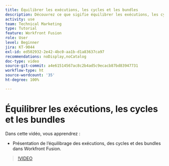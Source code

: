 ```yaml
---
title: Équilibrer les exécutions, les cycles et les bundles
description: Découvrez ce que sigifie équilibrer les exécutions, les cycles et les bundles dans  [!DNL Adobe Workfront Fusion].
activity: use
team: Technical Marketing
type: Tutorial
feature: Workfront Fusion
role: User
level: Beginner
jira: KT-9044
exl-id: ed502932-2e42-4bc0-aa1b-d1a83637ca97
recommendations: noDisplay,noCatalog
doc-type: video
source-git-commit: a4e61514567ac8c2b4ad5c9ecacb87bd83947731
workflow-type: ht
source-wordcount: '35'
ht-degree: 100%

---
```


# Équilibrer les exécutions, les cycles et les bundles

Dans cette vidéo, vous apprendrez :

* Présentation de l’équilibrage des exécutions, des cycles et des bundles dans Workfront Fusion.

>[!VIDEO](https://video.tv.adobe.com/v/335285/?quality=12&learn=on)
